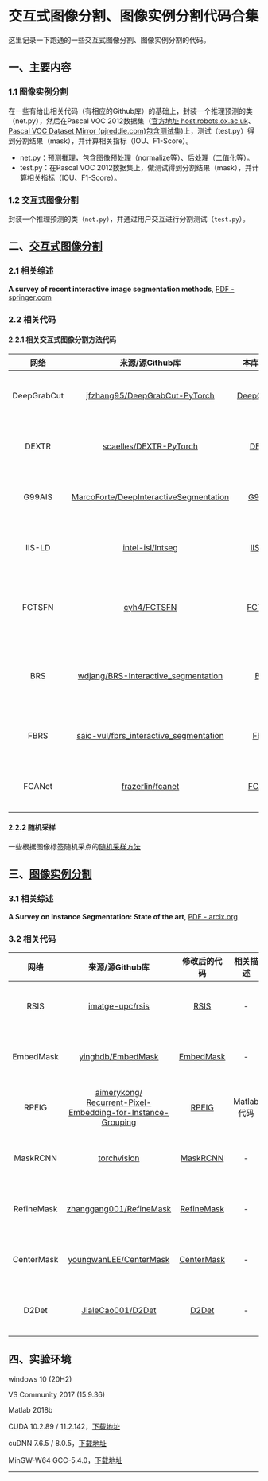 # 交互式图像分割、图像实例分割代码合集

这里记录一下跑通的一些交互式图像分割、图像实例分割的代码。

## 一、主要内容

### 1.1 图像实例分割

在一些有给出相关代码（有相应的Github库）的基础上，封装一个推理预测的类（net.py），然后在Pascal VOC 2012数据集（[官方地址 host.robots.ox.ac.uk](http://host.robots.ox.ac.uk/pascal/VOC/voc2012/)、[Pascal VOC Dataset Mirror (pjreddie.com)包含测试集](https://pjreddie.com/projects/pascal-voc-dataset-mirror/))上，测试（test.py）得到分割结果（mask），并计算相关指标（IOU、F1-Score）。

- net.py：预测推理，包含图像预处理（normalize等）、后处理（二值化等）。
- test.py：在Pascal VOC 2012数据集上，做测试得到分割结果（mask），并计算相关指标（IOU、F1-Score）。

### 1.2 交互式图像分割

封装一个推理预测的类（`net.py`），并通过用户交互进行分割测试（`test.py`）。

## 二、[交互式图像分割](./InteractiveImageSegmentation)

### 2.1 相关综述

**A survey of recent interactive image segmentation methods**, [PDF - springer.com](https://link.springer.com/content/pdf/10.1007/s41095-020-0177-5.pdf)

### 2.2 相关代码

#### 2.2.1 相关交互式图像分割方法代码

| 网络 | 来源/源Github库 | 本库中地址 | 相关描述 | |
| :-----: | :-----: | :-----: | :-----: | :-----: |
| DeepGrabCut | [jfzhang95/DeepGrabCut-PyTorch](https://github.com/jfzhang95/DeepGrabCut-PyTorch) | [DeepGrabCut](./InteractiveImageSegmentation/DeepGrabCut) | - | [打包下载](https://github.com/BingqiangZhou/IntSeg_InsSeg_CodeCollection/releases/tag/deepgrabcut) |
| DEXTR | [scaelles/DEXTR-PyTorch](https://github.com/scaelles/DEXTR-PyTorch) | [DEXTR](./InteractiveImageSegmentation/DEXTR) | - | [打包下载](https://github.com/BingqiangZhou/IntSeg_InsSeg_CodeCollection/releases/tag/dextr) |
| G99AIS | [MarcoForte/DeepInteractiveSegmentation](https://github.com/MarcoForte/DeepInteractiveSegmentation) | [G99AIS](./InteractiveImageSegmentation/G99AIS) | - | [打包下载](https://github.com/BingqiangZhou/IntSeg_InsSeg_CodeCollection/releases/tag/g99ais) |
| IIS-LD | [intel-isl/Intseg](https://github.com/intel-isl/Intseg) | [IIS-LD](./InteractiveImageSegmentation/IIS-LD) | Tensorflow 1.x | [打包下载](https://github.com/BingqiangZhou/IntSeg_InsSeg_CodeCollection/releases/tag/iisld) |
| FCTSFN | [cyh4/FCTSFN](https://github.com/cyh4/FCTSFN) | [FCTSFN](./InteractiveImageSegmentation/FCTSFN) | Caffe</br>(通过OpenCV dnn</br>实现推理预测) | [打包下载](https://github.com/BingqiangZhou/IntSeg_InsSeg_CodeCollection/releases/tag/fctsfn) |
| BRS | [wdjang/BRS-Interactive_segmentation](https://github.com/wdjang/BRS-Interactive_segmentation) | [BRS](./InteractiveImageSegmentation/BRS) | Caffe</br>(通过OpenCV dnn</br>实现推理预测) | [打包下载](https://github.com/BingqiangZhou/IntSeg_InsSeg_CodeCollection/releases/tag/brs) |
| FBRS | [saic-vul/fbrs_interactive_segmentation](https://github.com/saic-vul/fbrs_interactive_segmentation) | [FBRS](./InteractiveImageSegmentation/FBRS) | - | [打包下载](https://github.com/BingqiangZhou/IntSeg_InsSeg_CodeCollection/releases/tag/fbrs) |
| FCANet | [frazerlin/fcanet](https://github.com/frazerlin/fcanet) | [FCANet](./InteractiveImageSegmentation/FCANet) | - | [打包下载](https://github.com/BingqiangZhou/IntSeg_InsSeg_CodeCollection/releases/tag/fcanet) |


#### 2.2.2 随机采样

一些根据图像标签随机采点的[随机采样方法](./InteractiveImageSegmentation/RandomSample/random_sample.py)

## 三、[图像实例分割](./ImageInstanceSegmentation)

### 3.1 相关综述

**A Survey on Instance Segmentation: State of the art**, [PDF - arcix.org](https://arxiv.org/pdf/2007.00047)

### 3.2 相关代码

| 网络 | 来源/源Github库 | 修改后的代码 | 相关描述 |  |
| :---: | :---: | :---: | :---: | :---: |
| RSIS | [imatge-upc/rsis](https://github.com/imatge-upc/rsis) | [RSIS](./ImageInstanceSegmentation/RSIS) | - | [打包下载](https://github.com/BingqiangZhou/IntSeg_InsSeg_CodeCollection/releases/tag/rsis) |
| EmbedMask | [yinghdb/EmbedMask](https://github.com/yinghdb/EmbedMask) | [EmbedMask](./ImageInstanceSegmentation/EmbedMask)  | - | [打包下载](https://github.com/BingqiangZhou/IntSeg_InsSeg_CodeCollection/releases/tag/embedmask) |
| RPEIG | <a href="https://github.com/aimerykong/Recurrent-Pixel-Embedding-for-Instance-Grouping">aimerykong/</br>Recurrent-Pixel-Embedding-for-Instance-Grouping</a> | [RPEIG](./ImageInstanceSegmentation/RPEIG) | Matlab代码 | [打包下载](https://github.com/BingqiangZhou/IntSeg_InsSeg_CodeCollection/releases/tag/rpeig) |
| MaskRCNN | [torchvision](https://pytorch.org/vision/stable/models.html#mask-r-cnn) | [MaskRCNN](./ImageInstanceSegmentation/MaskRCNN) | - |[打包下载](https://github.com/BingqiangZhou/IntSeg_InsSeg_CodeCollection/releases/tag/maskrcnn) |
| RefineMask | [zhanggang001/RefineMask](https://github.com/zhanggang001/RefineMask) | [RefineMask](./ImageInstanceSegmentation/RefineMask) | - | [打包下载](https://github.com/BingqiangZhou/IntSeg_InsSeg_CodeCollection/releases/tag/refinemask) |
| CenterMask | [youngwanLEE/CenterMask](https://github.com/youngwanLEE/CenterMask) | [CenterMask](./ImageInstanceSegmentation/CenterMask) | - |[打包下载](https://github.com/BingqiangZhou/IntSeg_InsSeg_CodeCollection/releases/tag/centermask) |
| D2Det | [JialeCao001/D2Det](https://github.com/JialeCao001/D2Det) | [D2Det](./ImageInstanceSegmentation/D2Det) | - |[打包下载](https://github.com/BingqiangZhou/IntSeg_InsSeg_CodeCollection/releases/tag/d2det) |

## 四、实验环境

windows 10 (20H2)

VS Community 2017 (15.9.36)

Matlab 2018b

CUDA 10.2.89 / 11.2.142，[下载地址](https://developer.nvidia.cn/cuda-toolkit-archive)

cuDNN 7.6.5 / 8.0.5，[下载地址](https://developer.nvidia.com/rdp/cudnn-archive)

MinGW-W64 GCC-5.4.0，[下载地址](https://sourceforge.net/projects/mingw-w64/files/mingw-w64/)

----
